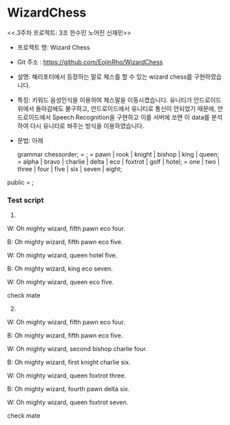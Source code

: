 # WizardChess

<<.3주차 프로젝트: 3조 한수민 노어진 신재민>>

* 프로젝트 명: Wizard Chess

* Git 주소 : https://github.com/EojinRho/WizardChess

* 설명: 해리포터에서 등장하는 말로 체스를 할 수 있는 wizard chess를 구현하였습니다.

* 특징: 키워드 음성인식을 이용하여 체스말을 이동시켰습니다. 유니티가 안드로이드 위에서 돌아감에도 불구하고, 안드로이드에서 유니티로 통신이 안되었기 때문에, 안드로이드에서 Speech Recognition을 구현하고 이를 서버에 쏘면 이 data를 분석하여 다시 유니티로 쏴주는 방식을 이용하였습니다.

* 문법: 아래


    grammar chessorder;
    <chess> = <pieces> <alpha> <numbers>;
    <pieces> = pawn | rook | knight | bishop | king | queen;
    <alpha> = alpha | bravo | charlie | delta | eco | foxtrot | golf | hotel;
    <numbers> = one | two | three | four | five | six | seven | eight;

public <chessorder> = <chess>;


### Test script

1.

W: Oh mighty wizard, fifth pawn eco four.

B: Oh mighty wizard, fifth pawn eco five.

W: Oh mighty wizard, queen hotel five.

B: Oh mighty wizard, king eco seven.

W: Oh mighty wizard, queen eco five.

check mate

2.

W: Oh mighty wizard, fifth pawn eco four.

B: Oh mighty wizard, fifth pawn eco five.

W: Oh mighty wizard, second bishop charlie four.

B: Oh mighty wizard, first knight charlie six.

W: Oh mighty wizard, queen foxtrot three.

B: Oh mighty wizard, fourth pawn delta six.

W: Oh mighty wizard, queen foxtrot seven.

check mate
